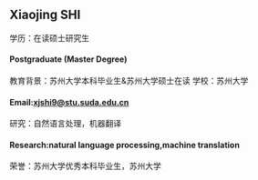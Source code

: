 
## Xiaojing SHI
学历：在读硕士研究生
#### Postgraduate (Master Degree)
教育背景：苏州大学本科毕业生&苏州大学硕士在读
学校：苏州大学
#### Email:xjshi9@stu.suda.edu.cn
研究：自然语言处理，机器翻译
#### Research:natural language processing,machine translation
荣誉：苏州大学优秀本科毕业生，苏州大学
